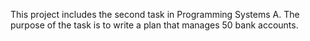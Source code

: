This project includes the second task in Programming Systems A. The purpose of the task is to write a plan that manages 50 bank accounts.